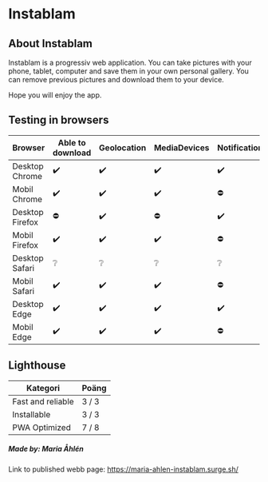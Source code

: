 # Instablam

## About Instablam
Instablam is a progressiv web application.
You can take pictures with your phone, tablet, computer and save them in your own personal gallery. 
You can remove previous pictures and download them to your device. 

Hope you will enjoy the app. 



## Testing in browsers
|Browser      |Able to download |Geolocation |MediaDevices |Notification |Offline |Push |
|----------------|--------|--------|-|-|-|-|
|Desktop Chrome  |✔️|✔️|✔️|✔️|Inte testat|Inte testat|
|Mobil Chrome    |✔️|✔️|✔️|⛔|Inte testat|Inte testat|
|Desktop Firefox |⛔|✔️|⛔|✔️|Inte testat|Inte testat|
|Mobil   Firefox |✔️|✔️|✔️|⛔|Inte testat|Inte testat|
|Desktop Safari  |❔|❔|❔|❔|❔|❔|❔|
|Mobil   Safari  |✔️|✔️|✔️|⛔|Inte testat|Inte testat|
|Desktop Edge    |✔️|✔️|✔️|✔️|Inte testat|Inte testat|
|Mobil   Edge    |✔️|✔️|✔️|⛔|Inte testat|Inte testat|



## Lighthouse
|Kategori |Poäng |
|-|-|
|Fast and reliable | 3 / 3 |
|Installable | 3 / 3 |
|PWA Optimized | 7 / 8 |



##### Made by: Maria Åhlén
Link to published webb page: https://maria-ahlen-instablam.surge.sh/
